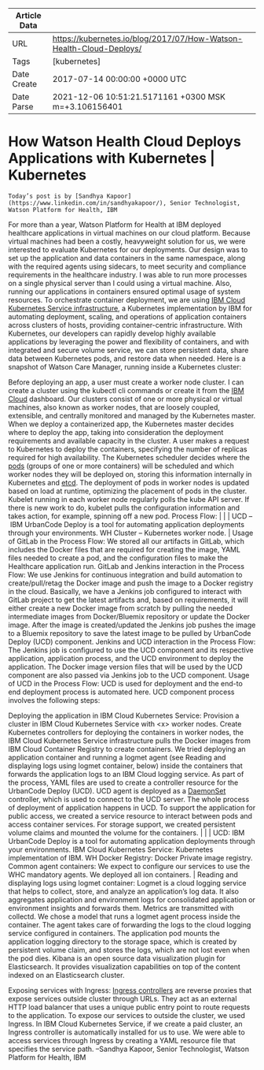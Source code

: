 |             Article Data             ||
| ----------------- | ----------------- |
| URL               | https://kubernetes.io/blog/2017/07/How-Watson-Health-Cloud-Deploys/        |
| Tags              | [kubernetes]       |
| Date Create       | 2017-07-14 00:00:00 &#43;0000 UTC |
| Date Parse        | 2021-12-06 10:51:21.5171161 &#43;0300 MSK m=&#43;3.106156401  |

#  How Watson Health Cloud Deploys Applications with Kubernetes  | Kubernetes

	
	
	
	
	Today’s post is by [Sandhya Kapoor](https://www.linkedin.com/in/sandhyakapoor/), Senior Technologist, Watson Platform for Health, IBM
For more than a year, Watson Platform for Health at IBM deployed healthcare applications in virtual machines on our cloud platform. Because virtual machines had been a costly, heavyweight solution for us, we were interested to evaluate Kubernetes for our deployments.
Our design was to set up the application and data containers in the same namespace, along with the required agents using sidecars, to meet security and compliance requirements in the healthcare industry.
I was able to run more processes on a single physical server than I could using a virtual machine. Also, running our applications in containers ensured optimal usage of system resources.
To orchestrate container deployment, we are using [IBM Cloud Kubernetes Service infrastructure](https://cloud.ibm.com/containers-kubernetes/landing), a Kubernetes implementation by IBM for automating deployment, scaling, and operations of application containers across clusters of hosts, providing container-centric infrastructure.
With Kubernetes, our developers can rapidly develop highly available applications by leveraging the power and flexibility of containers, and with integrated and secure volume service, we can store persistent data, share data between Kubernetes pods, and restore data when needed.
Here is a snapshot of Watson Care Manager, running inside a Kubernetes cluster:


Before deploying an app, a user must create a worker node cluster. I can create a cluster using the kubectl cli commands or create it from the [IBM Cloud](https://cloud.ibm.com/) dashboard.
Our clusters consist of one or more physical or virtual machines, also known as worker nodes, that are loosely coupled, extensible, and centrally monitored and managed by the Kubernetes master. When we deploy a containerized app, the Kubernetes master decides where to deploy the app, taking into consideration the deployment requirements and available capacity in the cluster.
A user makes a request to Kubernetes to deploy the containers, specifying the number of replicas required for high availability. The Kubernetes scheduler decides where the [pods](/docs/concepts/workloads/pods/pod/) (groups of one or more containers) will be scheduled and which worker nodes they will be deployed on, storing this information internally in Kubernetes and [etcd](https://github.com/coreos/etcd#etcd). The deployment of pods in worker nodes is updated based on load at runtime, optimizing the placement of pods in the cluster.
Kubelet running in each worker node regularly polls the kube API server. If there is new work to do, kubelet pulls the configuration information and takes action, for example, spinning off a new pod.
Process Flow:
|  |
| UCD – IBM UrbanCode Deploy is a tool for automating application deployments through your environments. WH Cluster – Kubernetes worker node. |
Usage of GitLab in the Process Flow:
We stored all our artifacts in GitLab, which includes the Docker files that are required for creating the image, YAML files needed to create a pod, and the configuration files to make the Healthcare application run.
GitLab and Jenkins interaction in the Process Flow:
We use Jenkins for continuous integration and build automation to create/pull/retag the Docker image and push the image to a Docker registry in the cloud.
Basically, we have a Jenkins job configured to interact with GitLab project to get the latest artifacts and, based on requirements, it will either create a new Docker image from scratch by pulling the needed intermediate images from Docker/Bluemix repository or update the Docker image.
After the image is created/updated the Jenkins job pushes the image to a Bluemix repository to save the latest image to be pulled by UrbanCode Deploy (UCD) component.
Jenkins and UCD interaction in the Process Flow:
The Jenkins job is configured to use the UCD component and its respective application, application process, and the UCD environment to deploy the application. The Docker image version files that will be used by the UCD component are also passed via Jenkins job to the UCD component.
Usage of UCD in the Process Flow:
UCD is used for deployment and the end-to end deployment process is automated here. UCD component process involves the following steps:

Deploying the application in IBM Cloud Kubernetes Service:
Provision a cluster in IBM Cloud Kubernetes Service with &lt;x&gt; worker nodes. Create Kubernetes controllers for deploying the containers in worker nodes, the IBM Cloud Kubernetes Service infrastructure pulls the Docker images from IBM Cloud Container Registry to create containers. We tried deploying an application container and running a logmet agent (see Reading and displaying logs using logmet container, below) inside the containers that forwards the application logs to an IBM Cloud logging service. As part of the process, YAML files are used to create a controller resource for the UrbanCode Deploy (UCD). UCD agent is deployed as a [DaemonSet](/docs/concepts/workloads/controllers/daemonset/) controller, which is used to connect to the UCD server. The whole process of deployment of application happens in UCD. To support the application for public access, we created a service resource to interact between pods and access container services. For storage support, we created persistent volume claims and mounted the volume for the containers.
|  |
| UCD: IBM UrbanCode Deploy is a tool for automating application deployments through your environments. IBM Cloud Kubernetes Service: Kubernetes implementation of IBM. WH Docker Registry: Docker Private image registry. Common agent containers: We expect to configure our services to use the WHC mandatory agents. We deployed all ion containers. |
Reading and displaying logs using logmet container:
Logmet is a cloud logging service that helps to collect, store, and analyze an application’s log data. It also aggregates application and environment logs for consolidated application or environment insights and forwards them. Metrics are transmitted with collectd. We chose a model that runs a logmet agent process inside the container. The agent takes care of forwarding the logs to the cloud logging service configured in containers.
The application pod mounts the application logging directory to the storage space, which is created by persistent volume claim, and stores the logs, which are not lost even when the pod dies. Kibana is an open source data visualization plugin for Elasticsearch. It provides visualization capabilities on top of the content indexed on an Elasticsearch cluster.

Exposing services with Ingress:
[Ingress controllers](/docs/concepts/services-networking/ingress/#ingress-controllers) are reverse proxies that expose services outside cluster through URLs. They act as an external HTTP load balancer that uses a unique public entry point to route requests to the application.
To expose our services to outside the cluster, we used Ingress. In IBM Cloud Kubernetes Service, if we create a paid cluster, an Ingress controller is automatically installed for us to use. We were able to access services through Ingress by creating a YAML resource file that specifies the service path.
–Sandhya Kapoor, Senior Technologist, Watson Platform for Health, IBM


	

	


